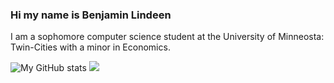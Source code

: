 ### Hi my name is Benjamin Lindeen

I am a sophomore computer science student at the University of Minneosta: Twin-Cities with a minor in Economics.

![My GitHub stats](https://github-readme-stats.vercel.app/api?username=BenjaminLindeen&show_icons=true&theme=radical)
<img src="https://github-readme-stats.vercel.app/api/wakatime?username=BenjaminLindeen&theme=radical&layout=compact">
<br/>




